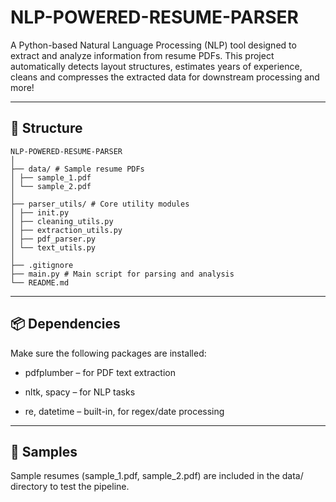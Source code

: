 NLP-POWERED-RESUME-PARSER
==========================

A Python-based Natural Language Processing (NLP) tool designed to extract and analyze information from resume PDFs. This project automatically detects layout structures, estimates years of experience, cleans and compresses the extracted data for downstream processing and more!

------------
📁 Structure
------------
```text
NLP-POWERED-RESUME-PARSER
│
├── data/ # Sample resume PDFs
│ ├── sample_1.pdf
│ └── sample_2.pdf
│
├── parser_utils/ # Core utility modules
│ ├── init.py
│ ├── cleaning_utils.py
│ ├── extraction_utils.py
│ ├── pdf_parser.py
│ └── text_utils.py
│
├── .gitignore
├── main.py # Main script for parsing and analysis
└── README.md
```

----------------
📦 Dependencies
----------------
Make sure the following packages are installed:

- pdfplumber – for PDF text extraction

- nltk, spacy – for NLP tasks

- re, datetime – built-in, for regex/date processing

----------------
🧪 Samples
----------------
Sample resumes (sample_1.pdf, sample_2.pdf) are included in the data/ directory to test the pipeline.
